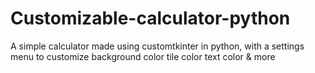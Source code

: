 # Customizable-calculator-python
A simple calculator made using customtkinter in python, with a settings menu to customize background color tile color text color &amp; more
